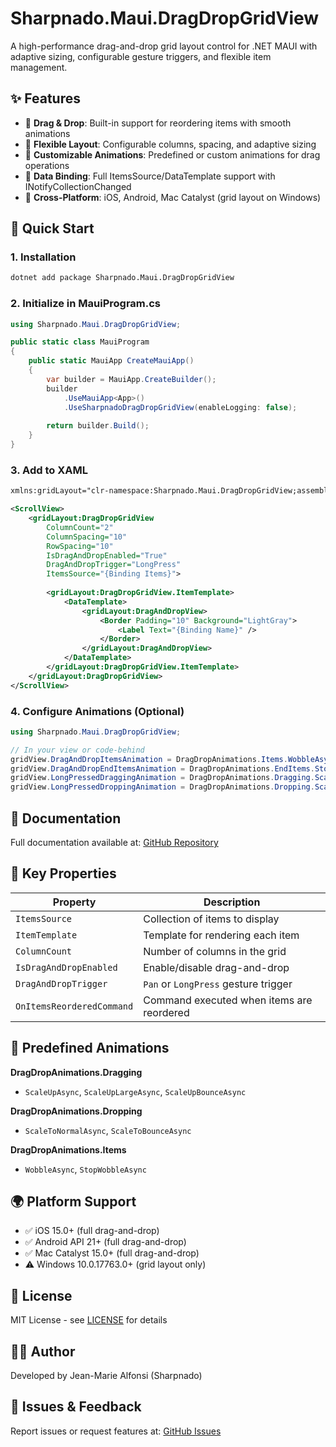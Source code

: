 # Sharpnado.Maui.DragDropGridView

A high-performance drag-and-drop grid layout control for .NET MAUI with adaptive sizing, configurable gesture triggers, and flexible item management.

## ✨ Features

- 🎯 **Drag & Drop**: Built-in support for reordering items with smooth animations
- 📐 **Flexible Layout**: Configurable columns, spacing, and adaptive sizing
- 🎨 **Customizable Animations**: Predefined or custom animations for drag operations
- 🔄 **Data Binding**: Full ItemsSource/DataTemplate support with INotifyCollectionChanged
- 📱 **Cross-Platform**: iOS, Android, Mac Catalyst (grid layout on Windows)

## 🚀 Quick Start

### 1. Installation

```bash
dotnet add package Sharpnado.Maui.DragDropGridView
```

### 2. Initialize in MauiProgram.cs

```csharp
using Sharpnado.Maui.DragDropGridView;

public static class MauiProgram
{
    public static MauiApp CreateMauiApp()
    {
        var builder = MauiApp.CreateBuilder();
        builder
            .UseMauiApp<App>()
            .UseSharpnadoDragDropGridView(enableLogging: false);
            
        return builder.Build();
    }
}
```

### 3. Add to XAML

```xml
xmlns:gridLayout="clr-namespace:Sharpnado.Maui.DragDropGridView;assembly=Sharpnado.Maui.DragDropGridView"

<ScrollView>
    <gridLayout:DragDropGridView
        ColumnCount="2"
        ColumnSpacing="10"
        RowSpacing="10"
        IsDragAndDropEnabled="True"
        DragAndDropTrigger="LongPress"
        ItemsSource="{Binding Items}">
        
        <gridLayout:DragDropGridView.ItemTemplate>
            <DataTemplate>
                <gridLayout:DragAndDropView>
                    <Border Padding="10" Background="LightGray">
                        <Label Text="{Binding Name}" />
                    </Border>
                </gridLayout:DragAndDropView>
            </DataTemplate>
        </gridLayout:DragDropGridView.ItemTemplate>
    </gridLayout:DragDropGridView>
</ScrollView>
```

### 4. Configure Animations (Optional)

```csharp
using Sharpnado.Maui.DragDropGridView;

// In your view or code-behind
gridView.DragAndDropItemsAnimation = DragDropAnimations.Items.WobbleAsync;
gridView.DragAndDropEndItemsAnimation = DragDropAnimations.EndItems.StopWobbleAsync;
gridView.LongPressedDraggingAnimation = DragDropAnimations.Dragging.ScaleUpBounceAsync;
gridView.LongPressedDroppingAnimation = DragDropAnimations.Dropping.ScaleToBounceAsync;
```

## 📖 Documentation

Full documentation available at: [GitHub Repository](https://github.com/roubachof/Sharpnado.GridLayout)

## 🎯 Key Properties

| Property | Description |
|----------|-------------|
| `ItemsSource` | Collection of items to display |
| `ItemTemplate` | Template for rendering each item |
| `ColumnCount` | Number of columns in the grid |
| `IsDragAndDropEnabled` | Enable/disable drag-and-drop |
| `DragAndDropTrigger` | `Pan` or `LongPress` gesture trigger |
| `OnItemsReorderedCommand` | Command executed when items are reordered |

## 🎨 Predefined Animations

**DragDropAnimations.Dragging**
- `ScaleUpAsync`, `ScaleUpLargeAsync`, `ScaleUpBounceAsync`

**DragDropAnimations.Dropping**
- `ScaleToNormalAsync`, `ScaleToBounceAsync`

**DragDropAnimations.Items**
- `WobbleAsync`, `StopWobbleAsync`

## 🌍 Platform Support

- ✅ iOS 15.0+ (full drag-and-drop)
- ✅ Android API 21+ (full drag-and-drop)
- ✅ Mac Catalyst 15.0+ (full drag-and-drop)
- ⚠️ Windows 10.0.17763.0+ (grid layout only)

## 📝 License

MIT License - see [LICENSE](https://github.com/roubachof/Sharpnado.GridLayout/blob/main/LICENSE) for details

## 👨‍💻 Author

Developed by Jean-Marie Alfonsi (Sharpnado)

## 🐛 Issues & Feedback

Report issues or request features at: [GitHub Issues](https://github.com/roubachof/Sharpnado.GridLayout/issues)
